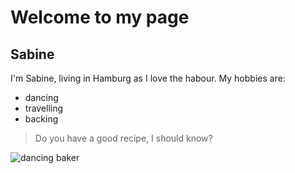 # Welcome to my page

## Sabine

I'm Sabine, living in Hamburg as I love the habour. My hobbies are:

- dancing
- travelling
- backing

> Do you have a good recipe, I should know?

![dancing baker](https://giphy.com/gifs/thedrewbarrymoreshow-angry-drew-barrymore-show-IIlcFfUeRd6eSLJPT6)
